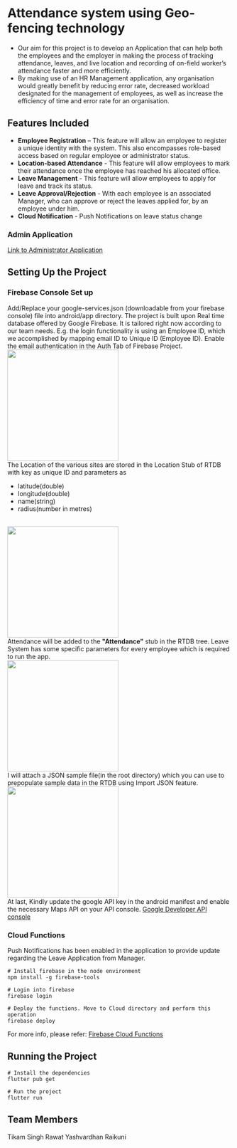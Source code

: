 # Attendance system using Geo-fencing technology

- Our aim for this project is to develop an Application that can help
  both the employees and the employer in making the process of tracking
  attendance, leaves, and live location and recording of on-field
  worker’s attendance faster and more efficiently.
- By making use of an HR Management application, any organisation would
  greatly benefit by reducing error rate, decreased workload designated
  for the management of employees, as well as increase the efficiency of
  time and error rate for an organisation.

## Features Included

- **Employee Registration** – This feature will allow an employee to
  register a unique identity with the system. This also encompasses
  role-based access based on regular employee or administrator status.
- **Location-based Attendance** - This feature will allow employees to mark
  their attendance once the employee has reached his allocated office.
- **Leave Management** - This feature will allow employees to apply for
  leave and track its status.
- **Leave Approval/Rejection** - With each employee is an associated Manager, who can approve
or reject the leaves applied for, by an employee under him.
- **Cloud Notification** - Push Notifications on leave status change

### Admin Application
<a href="https://github.com/deepaktiwari88/HR-Management-and-Geo-Attendance-System-Admin-App">Link to Administrator Application</a>

## Setting Up the Project

### Firebase Console Set up
Add/Replace your google-services.json (downloadable from your firebase console) file into android/app directory. The project is built upon Real time database offered by Google Firebase. It is tailored right now according to our team needs. E.g. the login functionality is using an Employee ID, which we accomplished by mapping email ID to Unique ID (Employee ID). Enable the email authentication in the Auth Tab of Firebase Project.
<br><img src="assets/github/users.png" width="250"> <br>
The Location of the various sites are stored in the Location Stub of RTDB with key as unique ID and parameters as
- latitude(double)
- longitude(double)
- name(string)
- radius(number in metres)

<br><img src="assets/github/location.png" width="250"> <br>
Attendance will be added to the **"Attendance"** stub in the RTDB tree. Leave System has some specific parameters for every employee which is required to run the app.
<br><img src="assets/github/leave.png" width="250"> <br>
I will attach a JSON sample file(in the root directory) which you can use to prepopulate sample data in the RTDB using Import JSON feature.
<br><img src="assets/github/sample.png" width="250"> <br>
At last, Kindly update the google API key in the android manifest and enable the necessary Maps API on your API console. <a href="https://console.developers.google.com">Google Developer API console</a>

### Cloud Functions
Push Notifications has been enabled in the application to provide update regarding the Leave Application from Manager.
```
# Install firebase in the node environment
npm install -g firebase-tools

# Login into firebase 
firebase login

# Deploy the functions. Move to Cloud directory and perform this operation
firebase deploy
```
For more info, please refer: <a href="https://firebase.google.com/docs/functions/get-started">Firebase Cloud Functions</a>

## Running the Project

```
# Install the dependencies
flutter pub get

# Run the project
flutter run
```

## Team Members

Tikam Singh Rawat
Yashvardhan Raikuni

